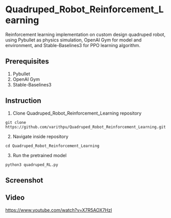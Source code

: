 # Quadruped_Robot_Reinforcement_Learning
Reinforcement learning implementation on custom design quadruped robot, using Pybullet as physics simulation, OpenAI Gym for model and environment, and Stable-Baselines3 for PPO learning algorithm.
## Prerequisites
1. Pybullet
2. OpenAI Gym
3. Stable-Baselines3
## Instruction
1. Clone Quadruped_Robot_Reinforcement_Learning repository 
```
git clone https://github.com/varithpu/Quadruped_Robot_Reinforcement_Learning.git
```
2. Navigate inside repository
```
cd Quadruped_Robot_Reinforcement_Learning
```
3. Run the pretrained model
```
python3 quadruped_RL.py
```
## Screenshot

## Video
https://www.youtube.com/watch?v=X7R5AOX7HzI

